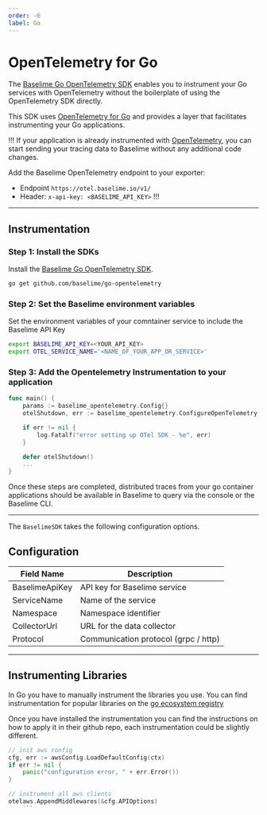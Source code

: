```yaml
---
order: -6
label: Go
---
```


# OpenTelemetry for Go

The [Baselime Go OpenTelemetry SDK](https://github.com/baselime/go-opentelemetry) enables you to instrument your Go services with OpenTelemetry without the boilerplate of using the OpenTelemetry SDK directly.

This SDK uses [OpenTelemetry for Go](https://opentelemetry.io/docs/instrumentation/go/) and provides a layer that facilitates instrumenting your Go applications.

!!!
If your application is already instrumented with [OpenTelemetry](https://opentelemetry.io/), you can start sending your tracing data to Baselime without any additional code changes.

Add the Baselime OpenTelemetry endpoint to your exporter:
- Endpoint `https://otel.baselime.io/v1/`
- Header: `x-api-key: <BASELIME_API_KEY>` 
!!!

---

## Instrumentation

### Step 1: Install the SDKs

Install the [Baselime Go OpenTelemetry SDK](https://github.com/baselime/go-opentelemetry). 

```bash # :icon-terminal: terminal
go get github.com/baselime/go-opentelemetry
```

### Step 2: Set the Baselime environment variables

Set the environment variables of your comntainer service to include the Baselime API Key

```bash # :icon-terminal: terminal
export BASELIME_API_KEY=<YOUR_API_KEY>
export OTEL_SERVICE_NAME='<NAME_OF_YOUR_APP_OR_SERVICE>'
```

### Step 3: Add the Opentelemetry Instrumentation to your application

```go # :icon-terminal: terminal
func main() {
    params := baselime_opentelemetry.Config{}
    otelShutdown, err := baselime_opentelemetry.ConfigureOpenTelemetry(params)

    if err != nil {
        log.Fatalf("error setting up OTel SDK - %e", err)
    }

    defer otelShutdown()
    ...
}
```

Once these steps are completed, distributed traces from your go container applications should be available in Baselime to query via the console or the Baselime CLI.

---

The `BaselimeSDK` takes the following configuration options.

## Configuration

| Field Name     | Description                               |
|----------------|-------------------------------------------|
| BaselimeApiKey | API key for Baselime service               |
| ServiceName    | Name of the service                       |
| Namespace      | Namespace identifier                      |
| CollectorUrl   | URL for the data collector                |
| Protocol       | Communication protocol (grpc / http)       |


---

## Instrumenting Libraries

In Go you have to manually instrument the libraries you use. You can find instrumentation for popular libraries on the [go ecosystem registry](https://opentelemetry.io/ecosystem/registry/?language=go&component=instrumentation)

Once you have installed the instrumentation you can find the instructions on how to apply it in their github repo, each instrumentation could be slightly different.

```go # :icon-terminal: terminal
// init aws config
cfg, err := awsConfig.LoadDefaultConfig(ctx)
if err != nil {
    panic("configuration error, " + err.Error())
}

// instrument all aws clients
otelaws.AppendMiddlewares(&cfg.APIOptions)
    ```